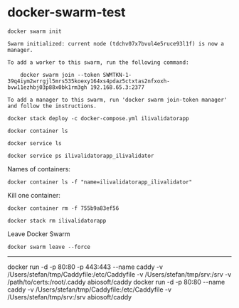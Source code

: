 # docker-swarm-test

```
docker swarm init
```

```
Swarm initialized: current node (tdchv07x7bvul4e5ruce93l1f) is now a manager.

To add a worker to this swarm, run the following command:

    docker swarm join --token SWMTKN-1-39q4iym2wrrgjl5mrs535koexy164xs4pdaz5ctxtas2nfxoxh-bvw11ezhbj03p88x0bk1rm3gh 192.168.65.3:2377

To add a manager to this swarm, run 'docker swarm join-token manager' and follow the instructions.
```

```
docker stack deploy -c docker-compose.yml ilivalidatorapp
```

```
docker container ls

docker service ls

docker service ps ilivalidatorapp_ilivalidator
```

Names of containers:
```
docker container ls -f "name=ilivalidatorapp_ilivalidator"
```

Kill one container:
```
docker container rm -f 755b9a83ef56

```

```
docker stack rm ilivalidatorapp
```

Leave Docker Swarm
```
docker swarm leave --force
```

-----


docker run -d -p 80:80 -p 443:443 --name caddy -v /Users/stefan/tmp/Caddyfile:/etc/Caddyfile -v /Users/stefan/tmp/srv:/srv -v /path/to/certs:/root/.caddy abiosoft/caddy
docker run -d -p 80:80 --name caddy -v /Users/stefan/tmp/Caddyfile:/etc/Caddyfile -v /Users/stefan/tmp/srv:/srv abiosoft/caddy